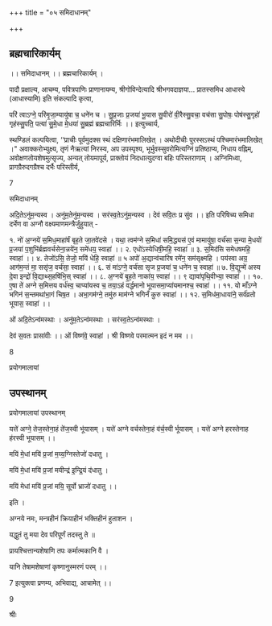 +++
title = "०५ समिदाधानम्"

+++

## ब्रह्मचारिकार्यम् 
।। समिदाधानम् ।। ब्रह्मचारिकार्यम् ।

पादौ प्रक्षाल्य, आचम्य, पवित्रपाणिः प्राणानायम्य, श्रीगोविन्देत्यादि श्रीभगवदाज्ञया... प्रातस्समिध आधास्ये (आधास्यामि) इति संकल्पादि कृत्वा,

परि॑ त्वाऽग्ने॒ परि॑मृ॒जा॒म्यायु॑षा च॒ धने॑न च । सु॒प्र॒जाः प्र॒जया॑ भू॒यास सु॒वीरो॑ वी॒रैस्सु॒वचा॒ वच॑सा सु॒पोषः॒ पोष॑स्सु॒गृहो॑ गृह॑स्सु॒पति॒ पत्या॑ सु॒मे॒धा मे॒धया॑ सु॒ब्रह्म॑ ब्रह्मचारिर्भिः ।। इत्युच्चार्य,

स्थण्डिलं कल्पयित्वा, ‘‘प्राचीः पूर्वमुदक्स स्थं दक्षिणारंभमालिखेत् । अथोदीचीः पुरस्सऽस्थं पश्चिमारंभमालिखेत् ।" अवाक्करोभ्युक्ष्य, तृणं नैऋत्यां निरस्य, अप उपस्पृश्य, भूर्भुवस्सुवरोमित्यग्निं प्रतिष्ठाप्य, निधाय वह्निम्, अवोक्षणतोयशेषमुत्सृज्य, अन्यत् तोयमापूर्य, प्राक्तोयं निदधात्युदग्वा बहिः परिस्तराणाम् । अग्निमिध्वा, प्रागग्रैरुदगग्रैश्च दर्भैः परिस्तीर्य,

7


 समिदाधानम्

अदि॒तेऽनु॑म॒न्यस्व । अनु॑म॒तेनु॑म॒न्यस्व । सर॑स्व॒तेऽनु॑म॒न्यस्व । देव॑ सवि॒तः प्र सु॑व ।। इति परिषिच्य समिधा दर्भेण वा अग्नौ वक्ष्यमाणमन्त्रैर्जुहुयात् -

१. नो॑ अ॒ग्नये॑ स॒मिध॒माहा॑र्षं बृह॒ते जा॒तवे॑दसे । यथा॒ त्वम॑ग्ने स॒मिधा॑ समि॒द्ध्यस॑ ए॒वं मामायु॑षा॒ वर्च॑सा स॒न्या मे॒धयो॑ प्र॒जया॑ प॒शुभि॑र्ब्रह्मवर्चसेना॒न्नये॑न॒ समे॑धय॒ स्वाहा॑ ।। २. एधो॑ऽस्येधिषी॒महि॒ स्वाहा॑ ॥ ३. स॒मिद॑सि समेधषमहि॒ स्वाहा॑ ।। ४. तेजो॑ऽसि॒ तेजो॒ मयि॑ धेहि॒ स्वाहा॑ ॥ ५ अपो॑ अ॒द्यान्व॑चारिष रमे॑न॒ सम॑सृक्ष्महि । पय॑स्वा अग्र॒ आग॑म॒न्तं मा॒ ससृ॑ज॒ वर्च॑सा॒ स्वाहा॑ ।। ६. सं मा॑ऽग्ने॒ वर्च॑सा सृज प्र॒जया॑ च॒ धने॑न च॒ स्वाहा॑ ॥ ७. वि॒द्युन्मे॑ अस्य दे॒वा इन्द्रो॑ वि॒द्याथ्स॒हषि॑भि॒स् स्वाहा॑ ।। ८. अ॒ग्नये॑ बृ॒ह॒ते नाका॑य॒ स्वाहा॑ ।। ९ द्यावा॑पृथि॒वीभ्या॒ स्वाहा॑ ।। १०. ए॒षा ते॑ अग्ने स॒मित्तय वर्ध॑स्व॒ चाप्या॑यस्व च॒ तया॒ऽहं वर्द्धमानो भूयासमा॒प्या॑यमानश्च॒ स्वाहा॑ ।। ११. यो माँऽग्ने भगिन॑ स॒न्तमथा॑भा॒गं चिष॒त । अभा॒गम॑ग्ने॒ तमु॑रु माम॑ग्ने भगिनँ कुरु स्वाहा॑ ।। १२. स॒मिध॑मा॒धाया॑ने॒ सर्व॑व्रतो भूयास॒ स्वाहा॑ ।।

ओं अदि॒तेऽन्व॑मस्थाः । अनु॑म॒तेऽन्व॑मस्थाः । सर॑स्व॒तेऽन्व॑मस्थाः ।

देव॑ स॒वतः प्रासा॑वीः ।। ओं विष्ण॑वे॒ स्वाहा॑ । श्री विष्णवे परमात्मन इदं न मम ।।

8


प्रयोगमालायां 
## उपस्थानम् 
प्रयोगमालायां उपस्थानम् 

यत्ते॑ अग्ने॒ तेज॒स्तेना॒हं ते॑ज॒स्वी भू॑यासम् । यत्ते॑ अग्ने वर्चस्तेना॒हं व॑र्च॒स्वी र्भूयासम् । यत्ते॑ अग्ने हरस्तेनाह ह॑रस्वी भूयासम् ।।

मयि॑ मे॒धां मयि॑ प्र॒जां म॒य्य॒ग्निस्तेजो॑ दधातु ।

मयि॑ मे॒धां मयि॑ प्र॒जां मयीन्द्र॑ इ॒न्द्रि॒यं द॑धातु ।

मयि॑ मेधां मयि॑ प्र॒जां मयि॒ सूर्यो भ्राजो॑ दधातु ।।

इति ।

अग्नये नमः, मन्त्रहीनं क्रियाहीनं भक्तिहीनं हुताशन ।

यद्धुतं तु मया देव परिपूर्णं तदस्तु ते ॥

प्रायश्चित्तान्यशेषाणि तपः कर्मात्मकानि वै ।

यानि तेषामशेषाणां कृष्णानुस्मरणं परम् ।।

7 इत्युक्त्वा प्रणम्य, अभिवाद्य, आचामेत् ।।

9


श्रीः 